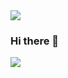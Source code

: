 <img src="https://capsule-render.vercel.app/api?type=waving&color=auto&height=300&section=header&text=capsule%20render&fontSize=90" />


### Hi there 👋

<img src="https://img.shields.io/badge/html-yellow?style=flat-square&logo=E34F26&logoColor=black"/>



<!--
**glasspark/glasspark** is a ✨ _special_ ✨ repository because its `README.md` (this file) appears on your GitHub profile.

Here are some ideas to get you started:

- 🔭 I’m currently working on ...
- 🌱 I’m currently learning ...
- 👯 I’m looking to collaborate on ...
- 🤔 I’m looking for help with ...
- 💬 Ask me about ...
- 📫 How to reach me: ...
- 😄 Pronouns: ...
- ⚡ Fun fact: ...
-->
